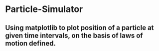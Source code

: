 # Particle-Simulator
## Using matplotlib to plot position of a particle at given time intervals, on the basis of laws of motion defined.
